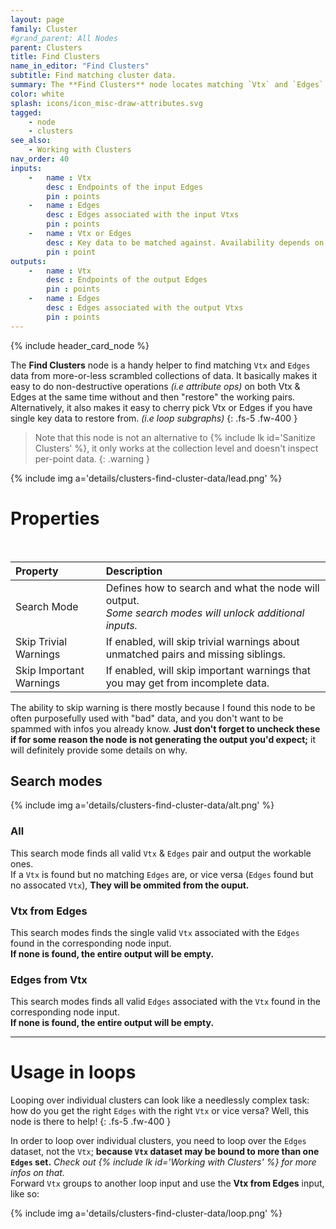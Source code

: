 ```yaml
---
layout: page
family: Cluster
#grand_parent: All Nodes
parent: Clusters
title: Find Clusters
name_in_editor: "Find Clusters"
subtitle: Find matching cluster data.
summary: The **Find Clusters** node locates matching `Vtx` and `Edges` pairs from disordered data collections, helping streamline operations when working with individual clusters.
color: white
splash: icons/icon_misc-draw-attributes.svg
tagged:
    - node
    - clusters
see_also:
    - Working with Clusters
nav_order: 40
inputs:
    -   name : Vtx
        desc : Endpoints of the input Edges
        pin : points
    -   name : Edges
        desc : Edges associated with the input Vtxs
        pin : points
    -   name : Vtx or Edges
        desc : Key data to be matched against. Availability depends on the selected Search Mode.
        pin : point
outputs:
    -   name : Vtx
        desc : Endpoints of the output Edges
        pin : points
    -   name : Edges
        desc : Edges associated with the output Vtxs
        pin : points
---
```


{% include header_card_node %}

The **Find Clusters** node is a handy helper to find matching `Vtx` and `Edges` data from more-or-less scrambled collections of data. It basically makes it easy to do non-destructive operations *(i.e attribute ops)* on both Vtx & Edges at the same time without and then "restore" the working pairs.  
Alternatively, it also makes it easy to cherry pick Vtx or Edges if you have single key data to restore from. *(i.e loop subgraphs)*
{: .fs-5 .fw-400 } 

> Note that this node is not an alternative to {% include lk id='Sanitize Clusters' %}, it only works at the collection level and doesn't inspect per-point data.
{: .warning }

{% include img a='details/clusters-find-cluster-data/lead.png' %}

# Properties
<br>

| Property       | Description          |
|:-------------|:------------------|
| Search Mode          | Defines how to search and what the node will output.<br>*Some search modes will unlock additional inputs.* |
| Skip Trivial Warnings          | If enabled, will skip trivial warnings about unmatched pairs and missing siblings. |
| Skip Important Warnings          | If enabled, will skip important warnings that you may get from incomplete data. |

The ability to skip warning is there mostly because I found this node to be often purposefully used with "bad" data, and you don't want to be spammed with infos you already know. **Just don't forget to uncheck these if for some reason the node is not generating the output you'd expect;** it will definitely provide some details on why.

## Search modes

{% include img a='details/clusters-find-cluster-data/alt.png' %}

### All

This search mode finds all valid `Vtx` & `Edges` pair and output the workable ones.  
If a `Vtx` is found but no matching `Edges` are, or vice versa (`Edges` found but no assocated `Vtx`), **They will be ommited from the ouput.**

### Vtx from Edges

This search modes finds the single valid `Vtx` associated with the `Edges` found in the corresponding node input.  
**If none is found, the entire output will be empty.**

### Edges from Vtx

This search modes finds all valid `Edges` associated with the `Vtx` found in the corresponding node input.  
**If none is found, the entire output will be empty.**

---
# Usage in loops

Looping over individual clusters can look like a needlessly complex task: how do you get the right `Edges` with the right `Vtx` or vice versa? Well, this node is there to help!
{: .fs-5 .fw-400 } 

In order to loop over individual clusters, you need to loop over the `Edges` dataset, not the `Vtx`; **because `Vtx` dataset may be bound to more than one `Edges` set.** *Check out {% include lk id='Working with Clusters' %} for more infos on that.*  
Forward `Vtx` groups to another loop input and use the **Vtx from Edges** input, like so:

{% include img a='details/clusters-find-cluster-data/loop.png' %}

